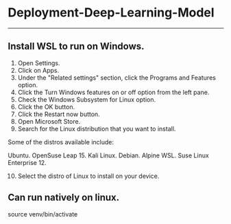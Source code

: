 # Deployment-Deep-Learning-Model
-----------------------------
Install WSL to run on Windows.
-----------------------------
1. Open Settings.
2. Click on Apps.
3. Under the "Related settings" section, click the Programs and Features option.
4. Click the Turn Windows features on or off option from the left pane.
5. Check the Windows Subsystem for Linux option.
6. Click the OK button.
7. Click the Restart now button.
8. Open Microsoft Store.
9. Search for the Linux distribution that you want to install.

Some of the distros available include:

Ubuntu.
OpenSuse Leap 15.
Kali Linux.
Debian.
Alpine WSL.
Suse Linux Enterprise 12.

10. Select the distro of Linux to install on your device.

Can run natively on linux.
-----------------------------
source venv/bin/activate
